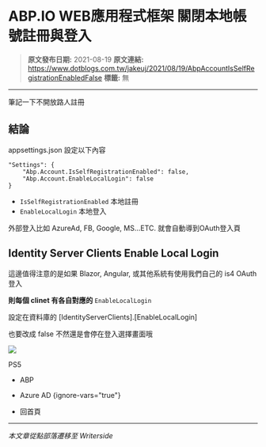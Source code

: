 # ABP.IO WEB應用程式框架 關閉本地帳號註冊與登入

> **原文發布日期:** 2021-08-19
> **原文連結:** https://www.dotblogs.com.tw/jakeuj/2021/08/19/AbpAccountIsSelfRegistrationEnabledFalse
> **標籤:** 無

---

筆記一下不開放路人註冊

## 結論

appsettings.json 設定以下內容

```
"Settings": {
    "Abp.Account.IsSelfRegistrationEnabled": false,
    "Abp.Account.EnableLocalLogin": false
}
```

* `IsSelfRegistrationEnabled` 本地註冊
* `EnableLocalLogin` 本地登入

外部登入比如 AzureAd, FB, Google, MS…ETC. 就會自動導到OAuth登入頁

## Identity Server Clients Enable Local Login

這邊值得注意的是如果 Blazor, Angular, 或其他系統有使用我們自己的 is4 OAuth 登入

**則每個 clinet 有各自對應的** `EnableLocalLogin`

設定在資料庫的 [IdentityServerClients].[EnableLocalLogin]

也要改成 false 不然還是會停在登入選擇畫面哦

![](https://card.psnprofiles.com/1/jakeuj.png)

PS5

* ABP
* Azure AD
{ignore-vars="true"}

* 回首頁

---

*本文章從點部落遷移至 Writerside*

